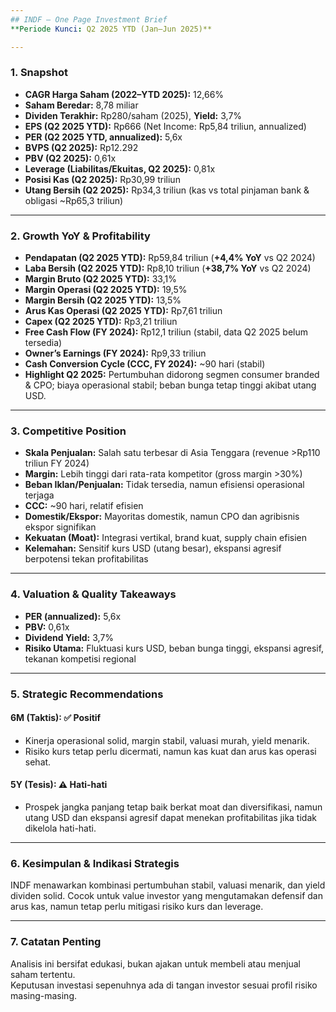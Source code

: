 ```yaml
---
## INDF – One Page Investment Brief  
**Periode Kunci: Q2 2025 YTD (Jan–Jun 2025)**

---
```


### 1. Snapshot  
- **CAGR Harga Saham (2022–YTD 2025):** 12,66%  
- **Saham Beredar:** 8,78 miliar  
- **Dividen Terakhir:** Rp280/saham (2025), **Yield:** 3,7%  
- **EPS (Q2 2025 YTD):** Rp666 (Net Income: Rp5,84 triliun, annualized)  
- **PER (Q2 2025 YTD, annualized):** 5,6x  
- **BVPS (Q2 2025):** Rp12.292  
- **PBV (Q2 2025):** 0,61x  
- **Leverage (Liabilitas/Ekuitas, Q2 2025):** 0,81x  
- **Posisi Kas (Q2 2025):** Rp30,99 triliun  
- **Utang Bersih (Q2 2025):** Rp34,3 triliun (kas vs total pinjaman bank & obligasi ~Rp65,3 triliun)

---

### 2. Growth YoY & Profitability  
- **Pendapatan (Q2 2025 YTD):** Rp59,84 triliun (**+4,4% YoY** vs Q2 2024)  
- **Laba Bersih (Q2 2025 YTD):** Rp8,10 triliun (**+38,7% YoY** vs Q2 2024)  
- **Margin Bruto (Q2 2025 YTD):** 33,1%  
- **Margin Operasi (Q2 2025 YTD):** 19,5%  
- **Margin Bersih (Q2 2025 YTD):** 13,5%  
- **Arus Kas Operasi (Q2 2025 YTD):** Rp7,61 triliun  
- **Capex (Q2 2025 YTD):** Rp3,21 triliun  
- **Free Cash Flow (FY 2024):** Rp12,1 triliun (stabil, data Q2 2025 belum tersedia)  
- **Owner’s Earnings (FY 2024):** Rp9,33 triliun  
- **Cash Conversion Cycle (CCC, FY 2024):** ~90 hari (stabil)  
- **Highlight Q2 2025:** Pertumbuhan didorong segmen consumer branded & CPO; biaya operasional stabil; beban bunga tetap tinggi akibat utang USD.

---

### 3. Competitive Position  
- **Skala Penjualan:** Salah satu terbesar di Asia Tenggara (revenue >Rp110 triliun FY 2024)  
- **Margin:** Lebih tinggi dari rata-rata kompetitor (gross margin >30%)  
- **Beban Iklan/Penjualan:** Tidak tersedia, namun efisiensi operasional terjaga  
- **CCC:** ~90 hari, relatif efisien  
- **Domestik/Ekspor:** Mayoritas domestik, namun CPO dan agribisnis ekspor signifikan  
- **Kekuatan (Moat):** Integrasi vertikal, brand kuat, supply chain efisien  
- **Kelemahan:** Sensitif kurs USD (utang besar), ekspansi agresif berpotensi tekan profitabilitas

---

### 4. Valuation & Quality Takeaways  
- **PER (annualized):** 5,6x  
- **PBV:** 0,61x  
- **Dividend Yield:** 3,7%  
- **Risiko Utama:** Fluktuasi kurs USD, beban bunga tinggi, ekspansi agresif, tekanan kompetisi regional

---

### 5. Strategic Recommendations  
#### 6M (Taktis): ✅ **Positif**  
- Kinerja operasional solid, margin stabil, valuasi murah, yield menarik.  
- Risiko kurs tetap perlu dicermati, namun kas kuat dan arus kas operasi sehat.

#### 5Y (Tesis): ⚠️ **Hati-hati**  
- Prospek jangka panjang tetap baik berkat moat dan diversifikasi, namun utang USD dan ekspansi agresif dapat menekan profitabilitas jika tidak dikelola hati-hati.

---

### 6. Kesimpulan & Indikasi Strategis  
INDF menawarkan kombinasi pertumbuhan stabil, valuasi menarik, dan yield dividen solid. Cocok untuk value investor yang mengutamakan defensif dan arus kas, namun tetap perlu mitigasi risiko kurs dan leverage.

---

### 7. Catatan Penting  
Analisis ini bersifat edukasi, bukan ajakan untuk membeli atau menjual saham tertentu.  
Keputusan investasi sepenuhnya ada di tangan investor sesuai profil risiko masing-masing.